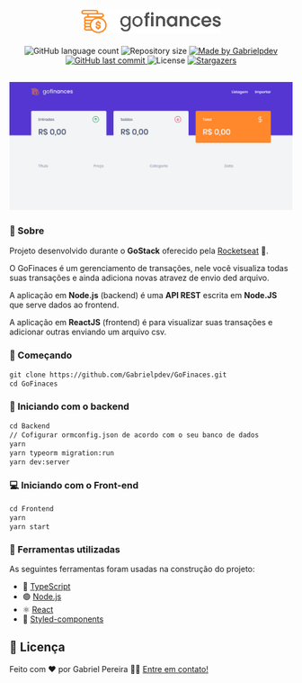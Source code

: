 <h2 align="center">
    <img alt="GoFinaces" title="#GoFinaces" src=".github/logo.png" width="250px" />
</h2>
  
<p align="center">
  <img alt="GitHub language count" src="https://img.shields.io/github/languages/count/Gabrielpdev/GoFinaces?color=%2304D361">

  <img alt="Repository size" src="https://img.shields.io/github/repo-size/Gabrielpdev/GoFinaces">

  	
  <a href="https://www.linkedin.com/in/gabriel-pereira-oliveira-78b1801ab/">
    <img alt="Made by Gabrielpdev" src="https://img.shields.io/badge/made%20by-Gabrielpdev-%2304D361">
  </a>
	
  
  <a href="https://github.com/Gabrielpdev/Ecoleta/commits/master">
    <img alt="GitHub last commit" src="https://img.shields.io/github/last-commit/Gabrielpdev/GoFinaces">
  </a>

  <img alt="License" src="https://img.shields.io/badge/license-MIT-brightgreen">
   <a href="https://github.com/Gabrielpdev/GoFinaces/stargazers">
    <img alt="Stargazers" src="https://img.shields.io/github/stars/Gabrielpdev/GoFinaces?style=social">
  </a>
</p>

<h2 align="center">
    <img alt="GoFinaces" title="#GoFinaces" src=".github/gofinances.gif" width="800px" />
</h2>

### 📜 Sobre
Projeto desenvolvido durante o **GoStack** oferecido pela [Rocketseat] :rocket:.

O GoFinaces é um gerenciamento de transações, nele você visualiza todas suas transações e ainda adiciona novas atravez de envio ded arquivo.

A aplicação em **Node.js** (backend) é uma **API REST** escrita em **Node.JS** que serve dados ao frontend.

A aplicação em **ReactJS** (frontend) é para visualizar suas transações e adicionar outras enviando um arquivo csv.

### :rocket: Começando
```
git clone https://github.com/Gabrielpdev/GoFinaces.git
cd GoFinaces
```
### :rocket: Iniciando com o backend
```
cd Backend
// Cofigurar ormconfig.json de acordo com o seu banco de dados
yarn
yarn typeorm migration:run
yarn dev:server
```
### 💻 Iniciando com o Front-end 
```
cd Frontend
yarn
yarn start
```
### 🧰  Ferramentas utilizadas

As seguintes ferramentas foram usadas na construção do projeto:
- 🔵 [TypeScript][typescript]
- 🟢 [Node.js][nodejs]
- ⚛️ [React][reactjs]
- 💅 [Styled-components]

## 📝 Licença

Feito com ❤️ por Gabriel Pereira 👋🏽 [Entre em contato!](https://www.linkedin.com/in/gabriel-pereira-oliveira-78b1801ab/)

[nodejs]: https://nodejs.org/
[typescript]: https://www.typescriptlang.org/
[reactjs]: https://reactjs.org
[yarn]: https://yarnpkg.com/
[vscode]: https://code.visualstudio.com/
[license]: https://opensource.org/licenses/MIT
[rs]: https://rocketseat.com.br
[Rocketseat]:https://github.com/Rocketseat
[styled-components]:https://styled-components.com/
